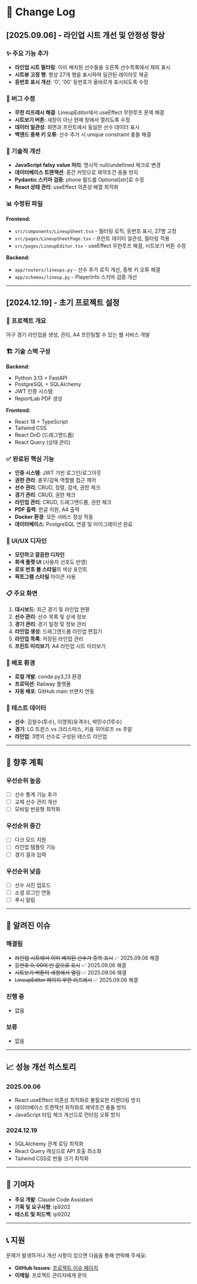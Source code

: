 # 📝 Change Log

## [2025.09.06] - 라인업 시트 개선 및 안정성 향상

### ✨ 주요 기능 추가
- **라인업 시트 필터링**: 이미 배치된 선수들을 오른쪽 선수목록에서 제외 표시
- **시트뷰 고정 행**: 항상 27개 행을 표시하여 일관된 레이아웃 제공
- **등번호 표시 개선**: '0', '00' 등번호가 올바르게 표시되도록 수정

### 🐛 버그 수정
- **무한 리프레시 해결**: LineupEditor에서 useEffect 무한루프 문제 해결
- **시트보기 버튼**: 새창이 아닌 현재 창에서 열리도록 수정
- **데이터 일관성**: 화면과 프린트에서 동일한 선수 데이터 표시
- **백엔드 중복 키 오류**: 선수 추가 시 unique constraint 충돌 해결

### 🔧 기술적 개선
- **JavaScript falsy value 처리**: 명시적 null/undefined 체크로 변경
- **데이터베이스 트랜잭션**: 중간 커밋으로 제약조건 충돌 방지
- **Pydantic 스키마 검증**: phone 필드를 Optional[str]로 수정
- **React 상태 관리**: useEffect 의존성 배열 최적화

### 📊 수정된 파일
**Frontend:**
- `src/components/LineupSheet.tsx` - 필터링 로직, 등번호 표시, 27행 고정
- `src/pages/LineupSheetPage.tsx` - 프린트 데이터 일관성, 필터링 적용
- `src/pages/LineupEditor.tsx` - useEffect 무한루프 해결, 시트보기 버튼 수정

**Backend:**
- `app/routers/lineups.py` - 선수 추가 로직 개선, 중복 키 오류 해결
- `app/schemas/lineup.py` - PlayerInfo 스키마 검증 개선

---

## [2024.12.19] - 초기 프로젝트 설정

### 🎯 프로젝트 개요
야구 경기 라인업을 생성, 관리, A4 프린팅할 수 있는 웹 서비스 개발

### 🏗️ 기술 스택 구성
**Backend:**
- Python 3.13 + FastAPI
- PostgreSQL + SQLAlchemy
- JWT 인증 시스템
- ReportLab PDF 생성

**Frontend:**
- React 18 + TypeScript
- Tailwind CSS
- React DnD (드래그앤드롭)
- React Query (상태 관리)

### ✅ 완료된 핵심 기능
- **인증 시스템**: JWT 기반 로그인/로그아웃
- **권한 관리**: 총무/감독 역할별 접근 제어
- **선수 관리**: CRUD, 정렬, 검색, 권한 체크
- **경기 관리**: CRUD, 권한 체크  
- **라인업 관리**: CRUD, 드래그앤드롭, 권한 체크
- **PDF 출력**: 한글 지원, A4 출력
- **Docker 환경**: 모든 서비스 정상 작동
- **데이터베이스**: PostgreSQL 연결 및 마이그레이션 완료

### 🎨 UI/UX 디자인
- **모던하고 깔끔한 디자인**
- **회색 플랫 UI** (사용자 선호도 반영)
- **로또 번호 볼 스타일**의 색상 포인트
- **픽토그램 스타일** 아이콘 사용

### 📋 주요 화면
1. **대시보드**: 최근 경기 및 라인업 현황
2. **선수 관리**: 선수 목록 및 상세 정보
3. **경기 관리**: 경기 일정 및 정보 관리
4. **라인업 생성**: 드래그앤드롭 라인업 편집기
5. **라인업 목록**: 저장된 라인업 관리
6. **프린트 미리보기**: A4 라인업 시트 미리보기

### 🚀 배포 환경
- **로컬 개발**: conda py3_13 환경
- **프로덕션**: Railway 플랫폼
- **자동 배포**: GitHub main 브랜치 연동

### 🧪 테스트 데이터
- **선수**: 김철수(투수), 이영희(유격수), 박민수(1루수)
- **경기**: LG 트윈스 vs 크리스마스, 키움 히어로즈 vs 주말
- **라인업**: 3명의 선수로 구성된 테스트 라인업

---

## 🔮 향후 계획

### 우선순위 높음
- [ ] 선수 통계 기능 추가
- [ ] 교체 선수 관리 개선
- [ ] 모바일 반응형 최적화

### 우선순위 중간  
- [ ] 다크 모드 지원
- [ ] 라인업 템플릿 기능
- [ ] 경기 결과 입력

### 우선순위 낮음
- [ ] 선수 사진 업로드
- [ ] 소셜 로그인 연동
- [ ] 푸시 알림

---

## 🐛 알려진 이슈

### 해결됨
- ~~라인업 시트에서 이미 배치된 선수가 중복 표시~~ ✅ 2025.09.06 해결
- ~~등번호 0, 00이 빈 값으로 표시~~ ✅ 2025.09.06 해결  
- ~~시트보기 버튼이 새창에서 열림~~ ✅ 2025.09.06 해결
- ~~LineupEditor 페이지 무한 리프레시~~ ✅ 2025.09.06 해결

### 진행 중
- 없음

### 보류
- 없음

---

## 📈 성능 개선 히스토리

### 2025.09.06
- React useEffect 의존성 최적화로 불필요한 리렌더링 방지
- 데이터베이스 트랜잭션 최적화로 제약조건 충돌 방지
- JavaScript 타입 체크 개선으로 런타임 오류 방지

### 2024.12.19
- SQLAlchemy 관계 로딩 최적화
- React Query 캐싱으로 API 호출 최소화
- Tailwind CSS로 번들 크기 최적화

---

## 🤝 기여자

- **주요 개발**: Claude Code Assistant
- **기획 및 요구사항**: ip9202
- **테스트 및 피드백**: ip9202

---

## 📞 지원

문제가 발생하거나 개선 사항이 있으면 다음을 통해 연락해 주세요:
- **GitHub Issues**: [프로젝트 이슈 페이지](https://github.com/ip9202/line-up/issues)
- **이메일**: 프로젝트 관리자에게 문의